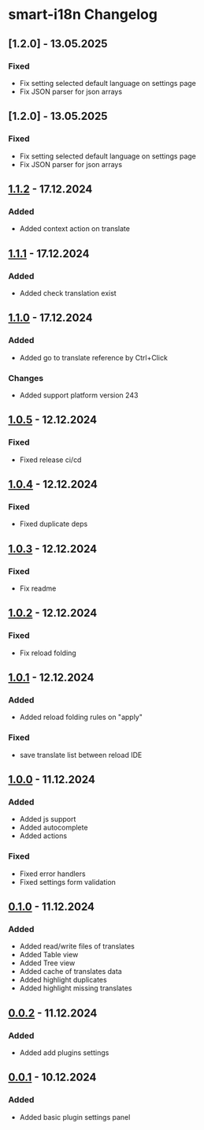 <!-- Keep a Changelog guide -> https://keepachangelog.com -->

# smart-i18n Changelog

## [1.2.0] - 13.05.2025

### Fixed

- Fix setting selected default language on settings page
- Fix JSON parser for json arrays

## [1.2.0] - 13.05.2025

### Fixed

- Fix setting selected default language on settings page
- Fix JSON parser for json arrays

## [1.1.2] - 17.12.2024

### Added

- Added context action on translate

## [1.1.1] - 17.12.2024

### Added

- Added check translation exist

## [1.1.0] - 17.12.2024

### Added

- Added go to translate reference by Ctrl+Click 

### Changes

- Added support platform version 243

## [1.0.5] - 12.12.2024

### Fixed

- Fixed release ci/cd

## [1.0.4] - 12.12.2024

### Fixed

- Fixed duplicate deps

## [1.0.3] - 12.12.2024

### Fixed

- Fix readme

## [1.0.2] - 12.12.2024

### Fixed

- Fix reload folding

## [1.0.1] - 12.12.2024

### Added

- Added reload folding rules on "apply"

### Fixed

- save translate list between reload IDE

## [1.0.0] - 11.12.2024

### Added

- Added js support
- Added autocomplete
- Added actions

### Fixed

- Fixed error handlers
- Fixed settings form validation

## [0.1.0] - 11.12.2024

### Added

- Added read/write files of translates
- Added Table view
- Added Tree view
- Added cache of translates data
- Added highlight duplicates
- Added highlight missing translates

## [0.0.2] - 11.12.2024

### Added

- Added add plugins settings

## [0.0.1] - 10.12.2024

### Added

- Added basic plugin settings panel

[Unreleased]: https://github.com/firus-v/smart-i18n/compare/v1.1.2...HEAD
[1.1.2]: https://github.com/firus-v/smart-i18n/compare/v1.1.1...v1.1.2
[1.1.1]: https://github.com/firus-v/smart-i18n/compare/v1.1.0...v1.1.1
[1.1.0]: https://github.com/firus-v/smart-i18n/compare/v1.0.5...v1.1.0
[1.0.5]: https://github.com/firus-v/smart-i18n/compare/v1.0.4...v1.0.5
[1.0.4]: https://github.com/firus-v/smart-i18n/compare/v1.0.3...v1.0.4
[1.0.3]: https://github.com/firus-v/smart-i18n/compare/v1.0.2...v1.0.3
[1.0.2]: https://github.com/firus-v/smart-i18n/compare/v1.0.1...v1.0.2
[1.0.1]: https://github.com/firus-v/smart-i18n/compare/v1.0.0...v1.0.1
[1.0.0]: https://github.com/firus-v/smart-i18n/compare/v0.1.0...v1.0.0
[0.1.0]: https://github.com/firus-v/smart-i18n/compare/v0.0.2...v0.1.0
[0.0.2]: https://github.com/firus-v/smart-i18n/compare/v0.0.1...v0.0.2
[0.0.1]: https://github.com/firus-v/smart-i18n/commits/v0.0.1
